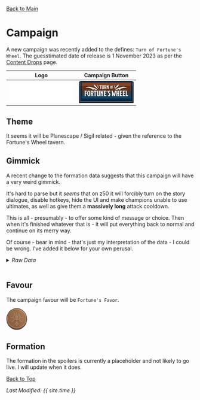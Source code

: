 [Back to Main](index.md)

# Campaign

A new campaign was recently added to the defines: `Turn of Fortune's Wheel`. The guesstimated date of release is 1 November 2023 as per the [Content Drops](contentdrops.md) page.

| Logo | Campaign Button |
|---|---|
| ![Fortune's Wheel Campaign Logo](images/campaign_fortuneswheel/logo.png) | ![Favour Icon](images/campaign_fortuneswheel/campaign_button.png) |

## Theme

It seems it will be Planescape / Sigil related - given the reference to the Fortune's Wheel tavern.

## Gimmick

A recent change to the formation data suggests that this campaign will have a very weird gimmick.

It's hard to parse but it *seems* that on z50 it will forcibly turn on the story dialogue, disable hotkeys, hide the UI and make champions unable to use ultimates, as well as give them a **massively long** attack cooldown.

This is all - presumably - to offer some kind of message or choice. Then when it's finished whatever that is - it will put everything back to normal and continue on its merry way.

Of course - bear in mind - that's just my interpretation of the data - I could be wrong. I've added it below for your own perusal.

<details><summary><em>Raw Data</em></summary><p><pre>
"campaign_name": "Turn of Fortune's Wheel",
"game_change_data": [
    {
        "by_area": [
            {
                "min_area": 1,
                "force": false
            },
            {
                "min_area": 50,
                "force": true
            }
        ],
        "loop_at": 51,
        "type": "force_cinematics"
    },
    {
        "by_area": [
            {
                "min_area": 1,
                "enabled": true
            },
            {
                "min_area": 50,
                "enabled": false
            }
        ],
        "loop_at": 51,
        "type": "disable_hotkeys"
    },
    {
        "max_area": 50,
        "min_area": 50,
        "type": "hide_ui"
    },
    {
        "effects": [
            {
                "effect_string": "increase_attack_cooldown,1000000"
            },
            {
                "effect_string": "disable_hero_properties,0,0,0,0,1"
            }
        ],
        "loop_at": 51,
        "type": "slot_effects_by_area",
        "area_slot_effects": [
            {
                "max_area": 50,
                "slot_effects": [
                    {
                        "slots": [
                            0,
                            1,
                            2,
                            3,
                            4,
                            5,
                            6,
                            7,
                            8,
                            9
                        ],
                        "effect_index": 0
                    }
                ],
                "min_area": 50
            }
        ]
    },
    {
        "by_area": [
            {
                "max_area": 50,
                "slots": [
                    0,
                    1,
                    2,
                    3,
                    4,
                    5,
                    6,
                    7,
                    8,
                    9
                ],
                "min_area": 50,
                "locked": true
            }
        ],
        "loop_at": 51,
        "type": "locked_slots"
    }
],
</pre></p></details><br/>

## Favour

The campaign favour will be `Fortune's Favor`.

![Favour Icon](images/campaign_fortuneswheel/icon_favour.png)

## Formation

The formation in the spoilers is currently a placeholder and not likely to go live. I will update when it does.


[Back to Top](#top)

*Last Modified: {{ site.time }}*